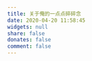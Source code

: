 ```yaml
---
title: 关于俺的一点点碎碎念
date: 2020-04-20 11:58:45
widgets: null
share: false
donates: false
comment: false
---
```

